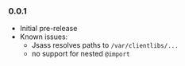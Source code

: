 ### 0.0.1
* Initial pre-release
* Known issues: 
    * Jsass resolves paths to `/var/clientlibs/...`
    * no support for nested `@import`